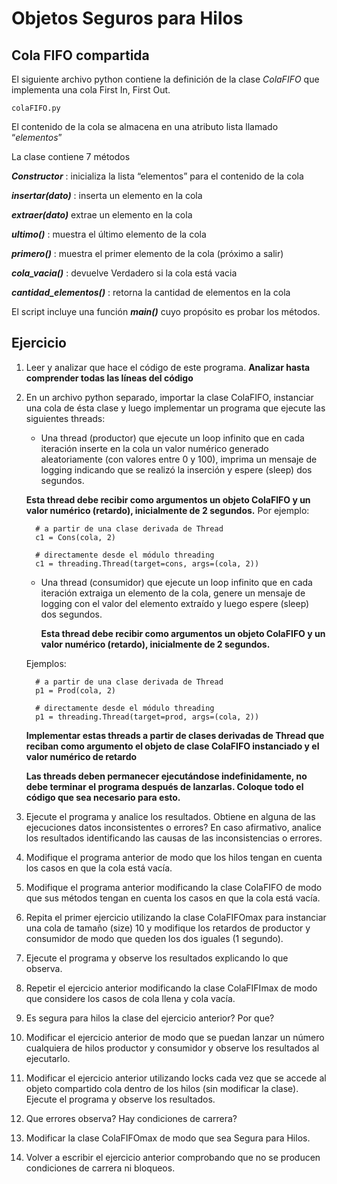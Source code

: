 # Objetos Seguros para Hilos

## Cola FIFO compartida

El siguiente archivo python contiene la definición de la clase *ColaFIFO* que implementa una cola First In, First Out.
```
colaFIFO.py
```
El contenido de la cola se almacena en una atributo lista llamado “*elementos*”

La clase contiene 7 métodos

***Constructor*** : inicializa la lista “elementos” para el contenido de la cola

***insertar(dato)*** : inserta un elemento en la cola

***extraer(dato)*** extrae un elemento en la cola

***ultimo()*** : muestra el último elemento de la cola

***primero()*** : muestra el primer elemento de la cola (próximo a salir)

***cola_vacia()*** : devuelve Verdadero si la cola está vacia

***cantidad_elementos()*** : retorna la cantidad de elementos en la cola

El script incluye una función ***main()*** cuyo propósito es probar los métodos.

## Ejercicio

1. Leer y analizar que hace el código de este programa. 
**Analizar hasta comprender todas las líneas del código**

2. En un archivo python separado, importar la clase ColaFIFO, instanciar una cola de ésta clase y luego implementar un programa que ejecute las siguientes threads:

	 - Una thread (productor) que ejecute un loop infinito que en cada iteración inserte en la cola un valor numérico generado aleatoriamente (con valores entre 0 y 100), imprima un mensaje de logging indicando que se realizó la inserción y espere (sleep) dos segundos.
	
	  **Esta thread debe recibir como argumentos un objeto ColaFIFO y un valor numérico (retardo), inicialmente de 2 segundos.**
		  Por ejemplo:
      ````
        # a partir de una clase derivada de Thread
        c1 = Cons(cola, 2) 
      
        # directamente desde el módulo threading 
        c1 = threading.Thread(target=cons, args=(cola, 2))
      ````
  
   - Una thread (consumidor) que ejecute un loop infinito que en cada iteración extraiga un elemento de la cola, genere un mensaje de logging con el valor del elemento extraído y luego espere (sleep) dos segundos.  

	  **Esta thread debe recibir como argumentos un objeto ColaFIFO y un valor numérico (retardo), inicialmente de 2 segundos.**
    
    Ejemplos: 
    ```
      # a partir de una clase derivada de Thread
      p1 = Prod(cola, 2) 
     
      # directamente desde el módulo threading 
      p1 = threading.Thread(target=prod, args=(cola, 2))  
    ```

    **Implementar estas threads a partir de clases derivadas de Thread que reciban como argumento el objeto de clase ColaFIFO instanciado y el valor numérico de retardo**

    **Las threads deben permanecer ejecutándose indefinidamente, no debe terminar el programa después de lanzarlas. Coloque todo el código que sea necesario para esto.**

3. Ejecute el programa y analice los resultados. Obtiene en alguna de las ejecuciones datos inconsistentes o errores? En caso afirmativo, analice los resultados identificando las causas de las inconsistencias o errores.

4. Modifique el programa anterior de modo que los hilos tengan en cuenta los casos en que la cola está vacía.

6. Modifique el programa anterior modificando la clase ColaFIFO de modo que sus métodos tengan en cuenta los casos en que la cola está vacía.

8. Repita el primer ejercicio utilizando la clase ColaFIFOmax para instanciar una cola de tamaño (size) 10 y modifique los retardos de productor y consumidor de modo que queden los dos iguales (1 segundo).

9. Ejecute el programa y observe los resultados explicando lo que observa.
10. Repetir el ejercicio anterior modificando la clase ColaFIFImax de modo que considere los casos de cola llena y cola vacía.
11. Es segura para hilos la clase del ejercicio anterior? Por que?
12. Modificar el ejercicio anterior de modo que se puedan lanzar un número cualquiera de hilos productor y consumidor y observe los resultados al ejecutarlo.
13. Modificar el ejercicio anterior utilizando locks cada vez que se accede al objeto compartido cola dentro de los hilos (sin modificar la clase). Ejecute el programa y observe los resultados.
14. Que errores observa? Hay condiciones de carrera?
15. Modificar la clase ColaFIFOmax de modo que sea Segura para Hilos.
16. Volver a escribir el ejercicio anterior comprobando que no se producen condiciones de carrera ni bloqueos.

